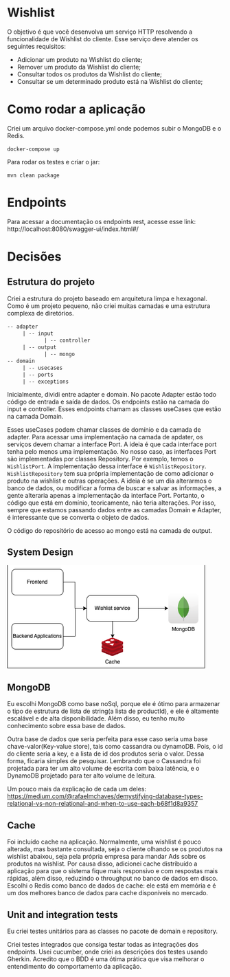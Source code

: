 # Wishlist

O objetivo é que você desenvolva um serviço HTTP resolvendo a
funcionalidade de Wishlist do cliente. Esse serviço deve atender
os seguintes requisitos:
- Adicionar um produto na Wishlist do cliente;
- Remover um produto da Wishlist do cliente;
- Consultar todos os produtos da Wishlist do cliente;
- Consultar se um determinado produto está na Wishlist do cliente;

# Como rodar a aplicação

Criei um arquivo docker-compose.yml onde podemos subir o MongoDB e o Redis.

```
docker-compose up
```

Para rodar os testes e criar o jar:

```
mvn clean package
```


# Endpoints 

Para acessar a documentação os endpoints rest, acesse esse link:
http://localhost:8080/swagger-ui/index.html#/

# Decisões

## Estrutura do projeto

Criei a estrutura do projeto baseado em arquitetura limpa e hexagonal.
Como é um projeto pequeno, não criei muitas camadas e uma estrutura complexa de diretórios.

```
-- adapter
     | -- input 
            | -- controller
     | -- output
            | -- mongo      
-- domain
     | -- usecases
     | -- ports
     | -- exceptions
```

Inicialmente, dividi entre adapter e domain.
No pacote Adapter estão todo código de entrada e saída de dados.
Os endpoints estão na camada do input e controller. Esses endpoints chamam as classes useCases que estão na camada Domain.

Esses useCases podem chamar classes de domínio e da camada de adapter. Para acessar uma implementação na camada de apdater, os
serviços devem chamar a interface Port. A ideia é que cada interface port tenha pelo menos uma implementação.
No nosso caso, as interfaces Port são implementadas por classes Repository.
Por exemplo, temos o `WishlistPort`. A implementação dessa interface é `WishlistRepository`. `WishlistRepository` tem sua própria implementação 
de como adicionar o produto na wishlist e outras operações. A ideia é se um dia alterarmos o banco de dados, ou modificar a forma de buscar e salvar as informações,
a gente alteraria apenas a implementação da interface Port. Portanto, o código que está em domínio, teoricamente, não teria alterações.
Por isso, sempre que estamos passando dados entre as camadas Domain e Adapter, é interessante que se converta o objeto de dados.

O código do repositório de acesso ao mongo está na camada de output.

## System Design

![Image](arch-design.png)

## MongoDB

Eu escolhi MongoDB como base noSql, porque ele é ótimo para armazenar o tipo de estrutura de lista de string(a lista de productId),
e ele é altamente escalável e de alta disponibilidade.
Além disso, eu tenho muito conhecimento sobre essa base de dados. 

Outra base de dados que seria perfeita para esse caso seria uma base chave-valor(Key-value store), tais como cassandra ou dynamoDB.
Pois, o id do cliente seria a key, e a lista de id dos produtos seria o valor. Dessa forma, ficaria simples de pesquisar.
Lembrando que o Cassandra foi projetada para ter um alto volume de escrita com baixa latência, e o DynamoDB projetado para ter alto volume de leitura.

Um pouco mais da explicação de cada um deles:
https://medium.com/@rafaelmchaves/demystifying-database-types-relational-vs-non-relational-and-when-to-use-each-b68f1d8a9357

## Cache

Foi incluído cache na aplicação. Normalmente, uma wishlist é pouco alterada, mas bastante consultada, seja o cliente 
olhando se os produtos na wishlist abaixou, seja pela própria empresa para mandar Ads sobre os produtos na wishlist.
Por causa disso, adicionei cache distribuído a aplicação para que o sistema fique mais responsivo e com respostas mais rápidas, além
disso, reduzindo o throughput no banco de dados em disco. 
Escolhi o Redis como banco de dados de cache: ele está em memória e é um dos melhores banco de dados para cache disponíveis no mercado.

## Unit and integration tests

Eu criei testes unitários para as classes no pacote de domain e repository.

Criei testes integrados que consiga testar todas as integrações dos endpoints. Usei cucumber, onde criei as descrições 
dos testes usando Gherkin. Acredito que o BDD é uma ótima prática que visa melhorar o entendimento do comportamento da aplicação.
